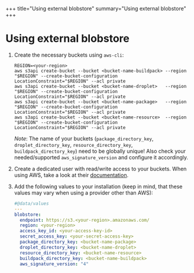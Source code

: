 +++
title="Using external blobstore"
summary="Using external blobstore"
+++

# Using external blobstore

1. Create the necessary buckets using `aws-cli`:

    ```
    REGION=<your-region>
    aws s3api create-bucket --bucket <bucket-name-buildpack> --region "$REGION" --create-bucket-configuration LocationConstraint="$REGION" --acl private
    aws s3api create-bucket --bucket <bucket-name-droplet>   --region "$REGION" --create-bucket-configuration LocationConstraint="$REGION" --acl private
    aws s3api create-bucket --bucket <bucket-name-package>   --region "$REGION" --create-bucket-configuration LocationConstraint="$REGION" --acl private
    aws s3api create-bucket --bucket <bucket-name-resource>  --region "$REGION" --create-bucket-configuration LocationConstraint="$REGION" --acl private
    ```

    *Note*: The name of your buckets (`package_directory_key`, `droplet_directory_key`, `resource_directory_key`, `buildpack_directory_key`) need to be globally unique! Also check your needed/supported `aws_signature_version` and configure it accordingly.

1. Create a dedicated user with read/write access to your buckets. When using AWS, take a look at their [documentation](https://docs.aws.amazon.com/AmazonS3/latest/dev/s3-access-control.html).

1. Add the following values to your installation (keep in mind, that these values may vary when using a provider other than AWS):

    ```yaml
    #@data/values
    ---
    blobstore:
      endpoint: https://s3.<your-region>.amazonaws.com/
      region: <your-region>
      access_key_id: <your-access-key-id>
      secret_access_key: <your-secret-access-key>
      package_directory_key: <bucket-name-package>
      droplet_directory_key: <bucket-name-droplet>
      resource_directory_key: <bucket-name-resource>
      buildpack_directory_key: <bucket-name-buildpack>
      aws_signature_version: "4"
    ```
